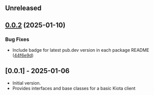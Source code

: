 ## Unreleased

## [0.0.2](https://github.com/microsoft/kiota-dart/compare/microsoft_kiota_abstractions-v0.0.1...microsoft_kiota_abstractions-v0.0.2) (2025-01-10)


### Bug Fixes

* Include badge for latest pub.dev version in each package README ([44f6e9d](https://github.com/microsoft/kiota-dart/commit/44f6e9ddd486b70ca8e18a1a41df85d641f9561c))

## [0.0.1] - 2025-01-06

- Initial version.
- Provides interfaces and base classes for a basic Kiota client
